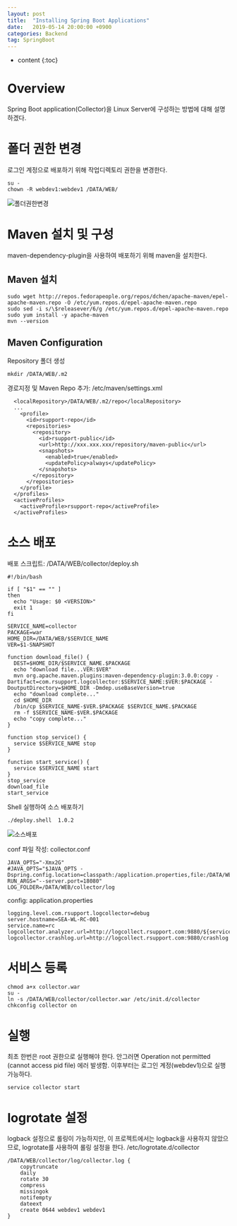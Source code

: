 ```yaml
---
layout: post
title:  "Installing Spring Boot Applications"
date:   2019-05-14 20:00:00 +0900
categories: Backend
tag: SpringBoot
---
```



* content
{:toc}




# Overview
Spring Boot application(Collector)을 Linux Server에 구성하는 방법에 대해 설명하겠다.  

# 폴더 권한 변경
로그인 계정으로 배포하기 위해 작업디렉토리 권한을 변경한다.
```
su -
chown -R webdev1:webdev1 /DATA/WEB/
```
![폴더권한변경]({{site.url}}/assets/images/2019-05/installing-spring-boot-01.png)  

# Maven 설치 및 구성
maven-dependency-plugin을 사용하여 배포하기 위해 maven을 설치한다.
## Maven 설치
```
sudo wget http://repos.fedorapeople.org/repos/dchen/apache-maven/epel-apache-maven.repo -O /etc/yum.repos.d/epel-apache-maven.repo
sudo sed -i s/\$releasever/6/g /etc/yum.repos.d/epel-apache-maven.repo
sudo yum install -y apache-maven
mvn --version
```
## Maven Configuration
Repository 폴더 생성
```
mkdir /DATA/WEB/.m2
```
경로지정 및 Maven Repo 추가: /etc/maven/settings.xml
```
  <localRepository>/DATA/WEB/.m2/repo</localRepository>
  ...
    <profile>
      <id>rsupport-repo</id>
      <repositories>
        <repository>
          <id>rsupport-public</id>
          <url>http://xxx.xxx.xxx/repository/maven-public</url>
          <snapshots>
            <enabled>true</enabled>
            <updatePolicy>always</updatePolicy>
          </snapshots>
        </repository>
      </repositories>
    </profile>
  </profiles>
  <activeProfiles>
    <activeProfile>rsupport-repo</activeProfile>
  </activeProfiles>
```

# 소스 배포
배포 스크립트: /DATA/WEB/collector/deploy.sh  
```
#!/bin/bash

if [ "$1" == "" ]
then
  echo "Usage: $0 <VERSION>"
  exit 1
fi

SERVICE_NAME=collector
PACKAGE=war
HOME_DIR=/DATA/WEB/$SERVICE_NAME
VER=$1-SNAPSHOT

function download_file() {
  DEST=$HOME_DIR/$SERVICE_NAME.$PACKAGE
  echo "download file...VER:$VER"
  mvn org.apache.maven.plugins:maven-dependency-plugin:3.0.0:copy -Dartifact=com.rsupport.logcollector:$SERVICE_NAME:$VER:$PACKAGE -DoutputDirectory=$HOME_DIR -Dmdep.useBaseVersion=true
  echo "download complete..."
  cd $HOME_DIR
  /bin/cp $SERVICE_NAME-$VER.$PACKAGE $SERVICE_NAME.$PACKAGE
  rm -f $SERVICE_NAME-$VER.$PACKAGE
  echo "copy complete..."
}

function stop_service() {
  service $SERVICE_NAME stop
}

function start_service() {
  service $SERVICE_NAME start
}
stop_service
download_file
start_service
```

Shell 실행하여 소스 배포하기
```
./deploy.shell  1.0.2
```
![소스배포]({{site.url}}/assets/images/2019-05/installing-spring-boot-01.png)  


conf 파일 작성: collector.conf
```
JAVA_OPTS="-Xmx2G"
#JAVA_OPTS="$JAVA_OPTS -Dspring.config.location=classpath:/application.properties,file:/DATA/WEB/collector/config/application.properties"
RUN_ARGS="--server.port=18080"
LOG_FOLDER=/DATA/WEB/collector/log
```

config: application.properties
```
logging.level.com.rsupport.logcollector=debug
server.hostname=SEA-WL-RC-001
service.name=rc
logcollector.analyzer.url=http://logcollect.rsupport.com:9880/${service.name}
logcollector.crashlog.url=http://logcollect.rsupport.com:9880/crashlog
```

# 서비스 등록
```
chmod a+x collector.war
su -
ln -s /DATA/WEB/collector/collector.war /etc/init.d/collector
chkconfig collector on
```

# 실행
최초 한번은 root 권한으로 실행해야 한다. 안그러면 Operation not permitted (cannot access pid file) 에러 발생함. 이후부터는 로그인 계정(webdev1)으로 실행가능하다.
```
service collector start
```

# logrotate 설정
logback 설정으로 롤링이 가능하지만, 이 프로젝트에서는 logback을 사용하지 않았으므로, logrotate를 사용하여 롤링 설정을 한다.
/etc/logrotate.d/collector
```
/DATA/WEB/collector/log/collector.log {
    copytruncate
    daily
    rotate 30
    compress
    missingok
    notifempty
    dateext
    create 0644 webdev1 webdev1
}
```





